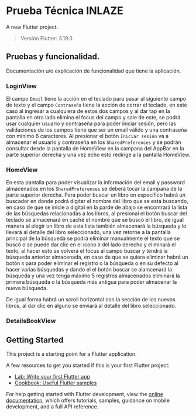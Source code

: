 # Prueba Técnica INLAZE

A new Flutter project.

> Versión Flutter: 3.19.3



## Pruebas y funcionalidad.

Documentación u/o explicación de funcionalidad que tiene la aplicación.

### LoginView

El campo `Email` tiene la acción en el teclado para pasar al siguiente campo de texto y el campo `Contraseña` tiene la acción de cerrar el teclado, en este caso al ingresar a cualquiera de estos dos campos y al dar tap en la pantalla en otro lado elimina el focus del campo y sale de este, se podrá usar cualquier usuario y contraseña para poder iniciar sesión, pero las validaciones de los campos tiene que ser un email válido y una contraseña con mínimo 6 caracteres. Al presionar el botón `Iniciar sesión` va a almacenar el usuario y contraseña en los `SharedPreferences` y se podrán consultar desde la pantalla de HomeView en la campana del AppBar en la parte superior derecha y una vez echo esto redirige a la pantalla HomeView.

### HomeView

En esta pantalla para poder visualizar la información del email y password almacenados en los `SharedPreferences` se deberá tocar la campana de la parte superior derecha.
Para poder buscar un libro en específico habrá un buscador en donde podrá digitar el nombre del libro que se está buscando, en caso de que se inicie a digital en la parde de abajo se encontrará la lista de las búsquedas relacionadas a los libros, al presional el botón buscar del teclado se almacenará en caché el nombre que se buscó el libro, de igual manera al elegir un libro de esta lista también almacenará la búsqueda y lo llevará al detalle del libro seleccionado, una vez retorne a la pantalla principal de la búsqueda se podrá eliminar manualmente el texto que se buscó o se puede dar clic en el ícono `X` del lado derecho y eliminará el texto, al hacer esto se volverá el focus al campo buscar y tendrá la búsqueda anterior almacenada, en caso de que se quiera eliminar habrá un botón `X` para poder eliminar el registro o la búsqueda o en su defecto al hacer varias búsquedas y dando el el botón buscar se alamcenará la búsqueda y una vez tenga máximo 5 registros almacenados eliminará la primera búsqueda o la búsqueda más antigua para poder almacenar la nueva búsqueda.

De igual forma habrá un scroll horizontal con la sección de los nuevos libros, al dar clic en alguno se enviará al detalle del libro seleccionado.

### DetailsBookView



## Getting Started

This project is a starting point for a Flutter application.

A few resources to get you started if this is your first Flutter project:

- [Lab: Write your first Flutter app](https://docs.flutter.dev/get-started/codelab)
- [Cookbook: Useful Flutter samples](https://docs.flutter.dev/cookbook)

For help getting started with Flutter development, view the
[online documentation](https://docs.flutter.dev/), which offers tutorials,
samples, guidance on mobile development, and a full API reference.
